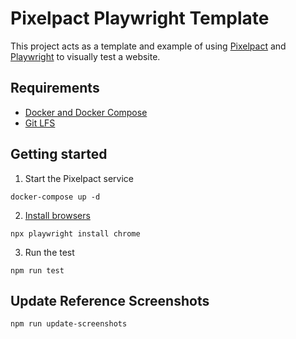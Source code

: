 # Pixelpact Playwright Template

This project acts as a template and example of using [Pixelpact](https://github.com/ergon/pixelpact/) and [Playwright](https://playwright.dev/) to visually test a website.

## Requirements

* [Docker and Docker Compose](https://www.docker.com/)
* [Git LFS](https://git-lfs.com/)

## Getting started

1. Start the Pixelpact service

```shell
docker-compose up -d
```

2. [Install browsers](https://playwright.dev/docs/browsers)

```shell
npx playwright install chrome
```

3. Run the test

```shell
npm run test
```

## Update Reference Screenshots

```shell
npm run update-screenshots
```